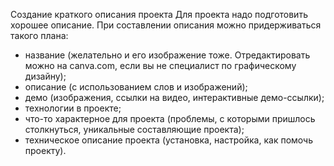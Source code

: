 Создание краткого описания проекта
Для проекта надо подготовить хорошее описание.
При составлении описания можно придерживаться такого плана:
*	название (желательно и его изображение тоже. Отредактировать можно на canva.com, если вы не специалист по графическому дизайну);
*	описание (с использованием слов и изображений);
*	демо (изображения, ссылки на видео, интерактивные демо-ссылки);
*	технологии в проекте;
*	что-то характерное для проекта (проблемы, с которыми пришлось столкнуться, уникальные составляющие проекта);
*	техническое описание проекта (установка, настройка, как помочь проекту).